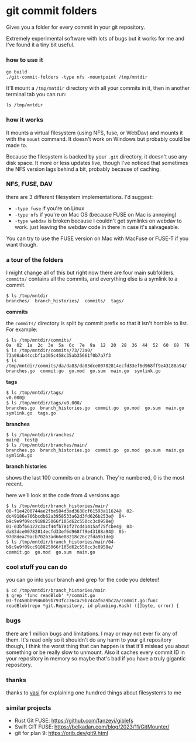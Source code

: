 # git commit folders

Gives you a folder for every commit in your git repository. 

Extremely experimental software with lots of bugs but it works for me and I've
found it a tiny bit useful.

### how to use it

```
go build
./git-commit-folders -type nfs -mountpoint /tmp/mntdir
```

It'll mount a `/tmp/mntdir` directory with all your commits in it, then in another terminal tab you can run:

```
ls /tmp/mntdir
```


### how it works

It mounts a virtual filesystem (using NFS, fuse, or WebDav) and mounts it with
the `mount` command. It doesn't work on Windows but probably could be made to.

Because the filesystem is backed by your `.git` directory, it doesn't use any
disk space. It more or less updates live, though I've noticed that sometimes
the NFS version lags behind a bit, probably because of caching.

### NFS, FUSE, DAV

there are 3 different filesystem implementations. I'd suggest:

* `-type fuse` if you're on Linux
* `-type nfs` if you're on Mac OS (because FUSE on Mac is annoying)
* `-type webdav` is broken because I couldn't get symlinks on webdav to work. just leaving the webdav code in there in case it's salvageable.

You can try to use the FUSE version on Mac with MacFuse or FUSE-T if you want though.

### a tour of the folders

I might change all of this but right now there are four main subfolders.
`commits/` contains all the commits, and everything else is a symlink to a
commit.

```
$ ls /tmp/mntdir
branches/  branch_histories/  commits/  tags/
```

**commits**

the `commits/` directory is split by commit prefix so that it isn't horrible to list. For example:

```
$ ls /tmp/mntdir/commits/
0a  02  1a  2c  3e  5a  6c  7e  9a  12  20  28  36  44  52  60  68  76
$ ls /tmp/mntdir/commits/73/73a0/
73a08ab44ccbf1a305c458c35ab35661f0b7a7f3
$ ls /tmp/mntdir/commits/da/da83/da83dce00782814ecfd33ef6d968ff9e43188a94/
branches.go  commit.go  go.mod  go.sum  main.go  symlink.go
```


**tags**

```
$ ls /tmp/mntdir/tags/
v0.000@
$ ls /tmp/mntdir/tags/v0.000/
branches.go  branch_histories.go  commit.go  go.mod  go.sum  main.go  symlink.go  tags.go
```

**branches**

```
$ ls /tmp/mntdir/branches/
main@  test@
$ ls /tmp/mntdir/branches/main/
branches.go  branch_histories.go  commit.go  go.mod  go.sum  main.go  symlink.go
```

**branch histories**

shows the last 100 commits on a branch. They're numbered, 0 is the most recent.

here we'll look at the code from 4 versions ago

```
$ ls /tmp/mntdir/branch_histories/main/
00-f1e4200744ae2fbe584d3ad3638cf61593a11624@  02-dc49186e766bcdb62a3958533a62d3fd626b253e@  04-b9c9e9f09cc918825066f105d62c550cc3c0958e@
01-03bf66122c3acf44fb781f27cd41415af75fcbe4@  03-da83dce00782814ecfd33ef6d968ff9e43188a94@  05-97d8dea79acb702b3ad66e08218c26c2fda9b1de@
$ ls /tmp/mntdir/branch_histories/main/04-b9c9e9f09cc918825066f105d62c550cc3c0958e/
commit.go  go.mod  go.sum  main.go
```

### cool stuff you can do

you can go into your branch and grep for the code you deleted!

```
$ cd /tmp/mntdir/branch_histories/main
$ grep 'func readBlob' */commit.go
03-fc450bb99460b9b793fcc36ca79b74caf6a9bc2a/commit.go:func readBlob(repo *git.Repository, id plumbing.Hash) ([]byte, error) {
```

### bugs

there are 1 million bugs and limitations. I may or may not ever fix any of
them. It's read only so it shouldn't do any harm to your git repository though,
I think the worst thing that can happen is that it'll mislead you about
something or be really slow to unmount. Also it caches every commit ID in your
repository in memory so maybe that's bad if you have a truly gigantic
repository.

### thanks

thanks to [vasi](https://github.com/vasi) for explaining one hundred things about filesystems to me

### similar projects

* Rust Git FUSE: https://github.com/fanzeyi/giblefs
* Swift GIT FUSE: https://belkadan.com/blog/2023/11/GitMounter/
* git for plan 9: https://orib.dev/git9.html
